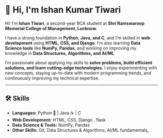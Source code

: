 # 👋 Hi, I'm Ishan Kumar Tiwari

Hi! I’m **Ishan Tiwari**, a second-year BCA student at **Shri Ramswaroop Memorial College of Management, Lucknow**.

I have a strong foundation in **Python, Java, and C**, and I’m skilled in **web development** using **HTML, CSS, and Django**. I’m also learning **Data Science tools** like **NumPy, Pandas**, and working on improving my knowledge in **Data Structures, Algorithms, and AI/ML**.

I’m passionate about applying my skills to **solve problems, build efficient solutions, and learn cutting-edge technologies**. I enjoy experimenting with new concepts, staying up-to-date with modern programming trends, and continuously improving my technical expertise.

---

## 🛠 Skills

- **Languages:** Python 🐍 | Java ☕ | C  
- **Web Development:** HTML, CSS, Django , flask 
- **Data Science & Tools:** NumPy, Pandas  
- **Other Skills:** Git, Data Structures & Algorithms, AI/ML fundamentals,
